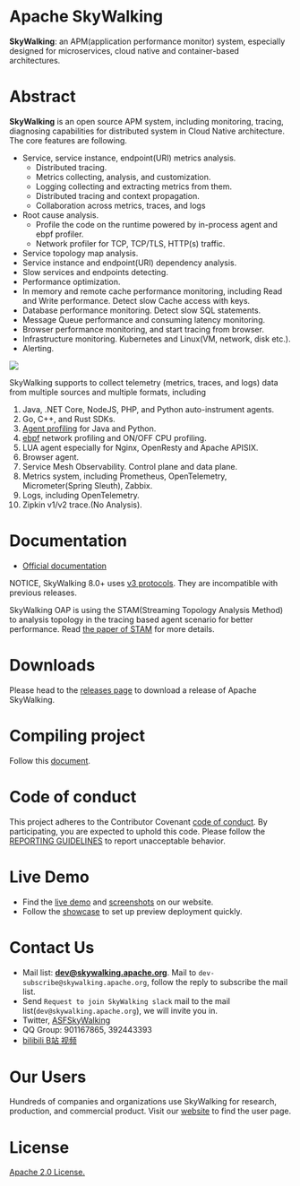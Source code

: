 Apache SkyWalking
==========

**SkyWalking**: an APM(application performance monitor) system, especially designed for
microservices, cloud native and container-based architectures.

# Abstract
**SkyWalking** is an open source APM system, including monitoring, tracing, diagnosing capabilities for distributed system
in Cloud Native architecture.
The core features are following.

- Service, service instance, endpoint(URI) metrics analysis.
  - Distributed tracing.
  - Metrics collecting, analysis, and customization.
  - Logging collecting and extracting metrics from them.
  - Distributed tracing and context propagation.
  - Collaboration across metrics, traces, and logs
- Root cause analysis.
  - Profile the code on the runtime powered by in-process agent and ebpf profiler.
  - Network profiler for TCP, TCP/TLS, HTTP(s) traffic.
- Service topology map analysis.
- Service instance and endpoint(URI) dependency analysis.
- Slow services and endpoints detecting.
- Performance optimization.
- In memory and remote cache performance monitoring, including Read and Write performance. Detect slow Cache access with keys. 
- Database performance monitoring. Detect slow SQL statements.
- Message Queue performance and consuming latency monitoring.
- Browser performance monitoring, and start tracing from browser.
- Infrastructure monitoring. Kubernetes and Linux(VM, network, disk etc.).
- Alerting.

<img src="https://skywalking.apache.org/images/home/architecture.svg?t=20220513"/>

SkyWalking supports to collect telemetry (metrics, traces, and logs) data from multiple sources
and multiple formats, including
1. Java, .NET Core, NodeJS, PHP, and Python auto-instrument agents.
2. Go, C++, and Rust SDKs.
3. [Agent profiling](https://skywalking.apache.org/docs/main/next/en/concepts-and-designs/sdk-profiling/) for Java and Python.
4. [ebpf](https://github.com/apache/skywalking-rover) network profiling and ON/OFF CPU profiling.
5. LUA agent especially for Nginx, OpenResty and Apache APISIX.
6. Browser agent.
7. Service Mesh Observability. Control plane and data plane.
8. Metrics system, including Prometheus, OpenTelemetry, Micrometer(Spring Sleuth), Zabbix.
9. Logs, including OpenTelemetry.
10. Zipkin v1/v2 trace.(No Analysis).

# Documentation
- [Official documentation](https://skywalking.apache.org/docs/#SkyWalking)

NOTICE, SkyWalking 8.0+ uses [v3 protocols](docs/en/protocols/README.md). They are incompatible with previous releases.

SkyWalking OAP is using the STAM(Streaming Topology Analysis Method) to analysis topology in the tracing based agent scenario
for better performance. Read [the paper of STAM](https://wu-sheng.github.io/STAM/) for more details.

# Downloads
Please head to the [releases page](https://skywalking.apache.org/downloads/) to download a release of Apache SkyWalking.

# Compiling project
Follow this [document](docs/en/guides/How-to-build.md).

# Code of conduct
This project adheres to the Contributor Covenant [code of conduct](https://www.apache.org/foundation/policies/conduct). By participating, you are expected to uphold this code.
Please follow the [REPORTING GUIDELINES](https://www.apache.org/foundation/policies/conduct#reporting-guidelines) to report unacceptable behavior.

# Live Demo
- Find the [live demo](https://skywalking.apache.org/#demo) and [screenshots](https://skywalking.apache.org/#arch) on our website.
- Follow the [showcase](https://skywalking.apache.org/docs/skywalking-showcase/next/readme/) to set up preview deployment quickly.

# Contact Us
* Mail list: **dev@skywalking.apache.org**. Mail to `dev-subscribe@skywalking.apache.org`, follow the reply to subscribe the mail list.
* Send `Request to join SkyWalking slack` mail to the mail list(`dev@skywalking.apache.org`), we will invite you in.
* Twitter, [ASFSkyWalking](https://twitter.com/AsfSkyWalking)
* QQ Group: 901167865, 392443393
* [bilibili B站 视频](https://space.bilibili.com/390683219)

# Our Users
Hundreds of companies and organizations use SkyWalking for research, production, and commercial product.
Visit our [website](http://skywalking.apache.org/users/) to find the user page.

# License
[Apache 2.0 License.](LICENSE)
